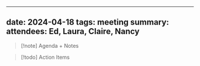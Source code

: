 
---
date: 2024-04-18
tags: meeting
summary: 
attendees: Ed, Laura, Claire, Nancy
---

> [!note] Agenda + Notes
> 



> [!todo] Action Items

